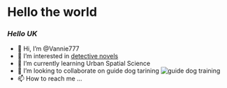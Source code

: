 # **Hello the world**
### _Hello UK_
- 👋 Hi, I’m @Vannie777
- 👀 I’m interested in [detective novels](https://www.britannica.com/topic/Sherlock-Holmes)
- 🌱 I’m currently learning Urban Spatial Science
- 💞️ I’m looking to collaborate on guide dog tarining
  ![guide dog training](https://images2.minutemediacdn.com/image/upload/c_crop,h_2788,w_4960,x_0,y_255/v1554918537/shape/mentalfloss/istock-488657289.jpg?itok=v8DBMLwJ)
- 📫 How to reach me ...


<!---
Vannie777/Vannie777 is a ✨ special ✨ repository because its `README.md` (this file) appears on your GitHub profile.
You can click the Preview link to take a look at your changes.
--->

